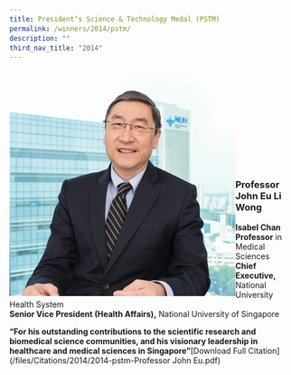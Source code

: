 ```yaml
---
title: President’s Science & Technology Medal (PSTM)
permalink: /winners/2014/pstm/
description: ""
third_nav_title: "2014"
---
```

<img src="/images/Winners/2014/pstm-prof-john-eu.jpg" alt="Professor John Eu Li Wong" style="width:400px" align="left"/><br/><br/><br/><br/><br/><br/><br/><br/><br/><br/>
### **Professor John Eu Li Wong**
<b>Isabel Chan Professor</b> in Medical Sciences<br>
<b>Chief Executive,</b> National University Health System<br>
<b>Senior Vice President (Health Affairs),</b> National University of Singapore

<b>“For his outstanding contributions to the scientific research and biomedical science communities, and his visionary leadership in healthcare and medical sciences in Singapore”</b>[Download Full Citation](/files/Citations/2014/2014-pstm-Professor John Eu.pdf)
<br>